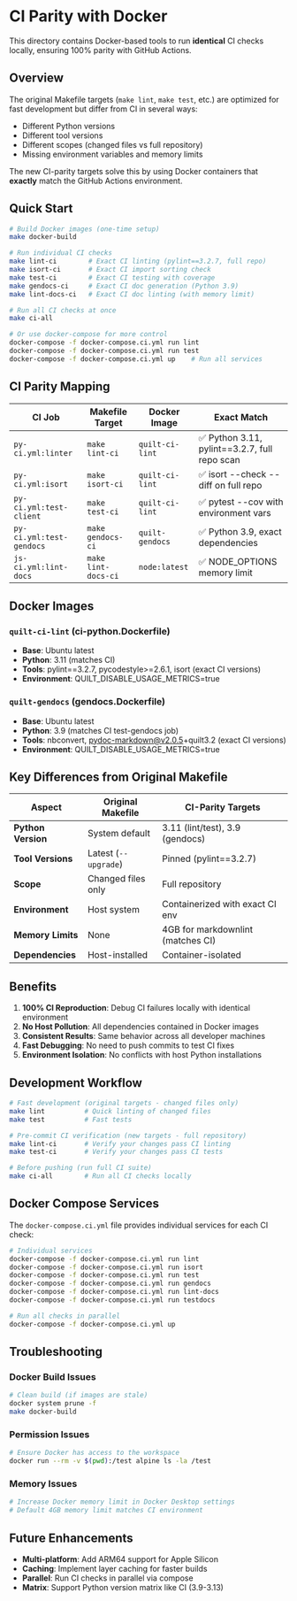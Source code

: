 # CI Parity with Docker

This directory contains Docker-based tools to run **identical** CI checks locally, ensuring 100% parity with GitHub Actions.

## Overview

The original Makefile targets (`make lint`, `make test`, etc.) are optimized for fast development but differ from CI in several ways:
- Different Python versions 
- Different tool versions
- Different scopes (changed files vs full repository)
- Missing environment variables and memory limits

The new CI-parity targets solve this by using Docker containers that **exactly** match the GitHub Actions environment.

## Quick Start

```bash
# Build Docker images (one-time setup)
make docker-build

# Run individual CI checks
make lint-ci        # Exact CI linting (pylint==3.2.7, full repo)
make isort-ci       # Exact CI import sorting check  
make test-ci        # Exact CI testing with coverage
make gendocs-ci     # Exact CI doc generation (Python 3.9)
make lint-docs-ci   # Exact CI doc linting (with memory limit)

# Run all CI checks at once
make ci-all

# Or use docker-compose for more control
docker-compose -f docker-compose.ci.yml run lint
docker-compose -f docker-compose.ci.yml run test
docker-compose -f docker-compose.ci.yml up    # Run all services
```

## CI Parity Mapping

| CI Job | Makefile Target | Docker Image | Exact Match |
|--------|----------------|--------------|-------------|
| `py-ci.yml:linter` | `make lint-ci` | `quilt-ci-lint` | ✅ Python 3.11, pylint==3.2.7, full repo scan |
| `py-ci.yml:isort` | `make isort-ci` | `quilt-ci-lint` | ✅ isort --check --diff on full repo |
| `py-ci.yml:test-client` | `make test-ci` | `quilt-ci-lint` | ✅ pytest --cov with environment vars |
| `py-ci.yml:test-gendocs` | `make gendocs-ci` | `quilt-gendocs` | ✅ Python 3.9, exact dependencies |
| `js-ci.yml:lint-docs` | `make lint-docs-ci` | `node:latest` | ✅ NODE_OPTIONS memory limit |

## Docker Images

### `quilt-ci-lint` (ci-python.Dockerfile)
- **Base**: Ubuntu latest
- **Python**: 3.11 (matches CI)  
- **Tools**: pylint==3.2.7, pycodestyle>=2.6.1, isort (exact CI versions)
- **Environment**: QUILT_DISABLE_USAGE_METRICS=true

### `quilt-gendocs` (gendocs.Dockerfile)  
- **Base**: Ubuntu latest
- **Python**: 3.9 (matches CI test-gendocs job)
- **Tools**: nbconvert, pydoc-markdown@v2.0.5+quilt3.2 (exact CI versions)
- **Environment**: QUILT_DISABLE_USAGE_METRICS=true

## Key Differences from Original Makefile

| Aspect | Original Makefile | CI-Parity Targets |
|--------|------------------|-------------------|
| **Python Version** | System default | 3.11 (lint/test), 3.9 (gendocs) |
| **Tool Versions** | Latest (`--upgrade`) | Pinned (pylint==3.2.7) |
| **Scope** | Changed files only | Full repository |
| **Environment** | Host system | Containerized with exact CI env |
| **Memory Limits** | None | 4GB for markdownlint (matches CI) |
| **Dependencies** | Host-installed | Container-isolated |

## Benefits

1. **100% CI Reproduction**: Debug CI failures locally with identical environment
2. **No Host Pollution**: All dependencies contained in Docker images  
3. **Consistent Results**: Same behavior across all developer machines
4. **Fast Debugging**: No need to push commits to test CI fixes
5. **Environment Isolation**: No conflicts with host Python installations

## Development Workflow

```bash
# Fast development (original targets - changed files only)
make lint          # Quick linting of changed files
make test          # Fast tests

# Pre-commit CI verification (new targets - full repository)
make lint-ci       # Verify your changes pass CI linting
make test-ci       # Verify your changes pass CI tests

# Before pushing (run full CI suite)
make ci-all        # Run all CI checks locally
```

## Docker Compose Services

The `docker-compose.ci.yml` file provides individual services for each CI check:

```bash
# Individual services
docker-compose -f docker-compose.ci.yml run lint
docker-compose -f docker-compose.ci.yml run isort  
docker-compose -f docker-compose.ci.yml run test
docker-compose -f docker-compose.ci.yml run gendocs
docker-compose -f docker-compose.ci.yml run lint-docs
docker-compose -f docker-compose.ci.yml run testdocs

# Run all checks in parallel
docker-compose -f docker-compose.ci.yml up
```

## Troubleshooting

### Docker Build Issues
```bash
# Clean build (if images are stale)
docker system prune -f
make docker-build
```

### Permission Issues
```bash
# Ensure Docker has access to the workspace
docker run --rm -v $(pwd):/test alpine ls -la /test
```

### Memory Issues
```bash
# Increase Docker memory limit in Docker Desktop settings
# Default 4GB memory limit matches CI environment
```

## Future Enhancements

- **Multi-platform**: Add ARM64 support for Apple Silicon
- **Caching**: Implement layer caching for faster builds  
- **Parallel**: Run CI checks in parallel via compose
- **Matrix**: Support Python version matrix like CI (3.9-3.13)